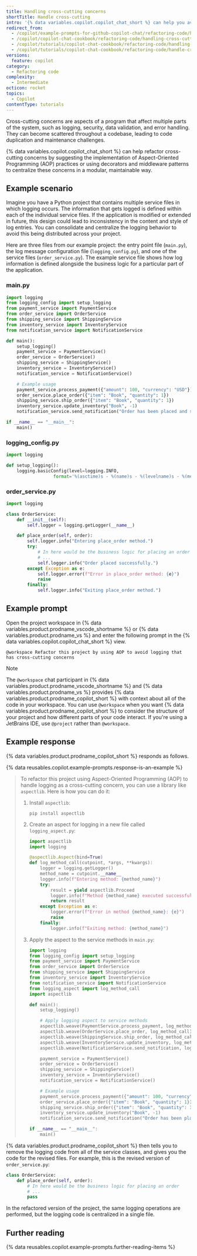 ```yaml
---
title: Handling cross-cutting concerns
shortTitle: Handle cross-cutting
intro: '{% data variables.copilot.copilot_chat_short %} can help you avoid code that relates to a concern other than the core concern of the method or function in which the code is located.'
redirect_from:
  - /copilot/example-prompts-for-github-copilot-chat/refactoring-code/handling-cross-cutting-concerns
  - /copilot/copilot-chat-cookbook/refactoring-code/handling-cross-cutting-concerns
  - /copilot/tutorials/copilot-chat-cookbook/refactoring-code/handling-cross-cutting-concerns
  - /copilot/tutorials/copilot-chat-cookbook/refactoring-code/handle-cross-cutting
versions:
  feature: copilot
category:
  - Refactoring code
complexity:
  - Intermediate
octicon: rocket
topics:
  - Copilot
contentType: tutorials
---
```


Cross-cutting concerns are aspects of a program that affect multiple parts of the system, such as logging, security, data validation, and error handling. They can become scattered throughout a codebase, leading to code duplication and maintenance challenges.

{% data variables.copilot.copilot_chat_short %} can help refactor cross-cutting concerns by suggesting the implementation of Aspect-Oriented Programming (AOP) practices or using decorators and middleware patterns to centralize these concerns in a modular, maintainable way.

## Example scenario

Imagine you have a Python project that contains multiple service files in which logging occurs. The information that gets logged is defined within each of the individual service files. If the application is modified or extended in future, this design could lead to inconsistency in the content and style of log entries. You can consolidate and centralize the logging behavior to avoid this being distributed across your project.

Here are three files from our example project: the entry point file (`main.py`), the log message configuration file (`logging_config.py`), and one of the service files (`order_service.py`). The example service file shows how log information is defined alongside the business logic for a particular part of the application.

### main.py

```python
import logging
from logging_config import setup_logging
from payment_service import PaymentService
from order_service import OrderService
from shipping_service import ShippingService
from inventory_service import InventoryService
from notification_service import NotificationService

def main():
    setup_logging()
    payment_service = PaymentService()
    order_service = OrderService()
    shipping_service = ShippingService()
    inventory_service = InventoryService()
    notification_service = NotificationService()

    # Example usage
    payment_service.process_payment({"amount": 100, "currency": "USD"})
    order_service.place_order({"item": "Book", "quantity": 1})
    shipping_service.ship_order({"item": "Book", "quantity": 1})
    inventory_service.update_inventory("Book", -1)
    notification_service.send_notification("Order has been placed and shipped.")

if __name__ == "__main__":
    main()
```

### logging_config.py

```python
import logging

def setup_logging():
    logging.basicConfig(level=logging.INFO,
                  format='%(asctime)s - %(name)s - %(levelname)s - %(message)s')
```

### order_service.py

```python
import logging

class OrderService:
    def __init__(self):
        self.logger = logging.getLogger(__name__)

    def place_order(self, order):
        self.logger.info("Entering place_order method.")
        try:
            # In here would be the business logic for placing an order
            # ...
            self.logger.info("Order placed successfully.")
        except Exception as e:
            self.logger.error(f"Error in place_order method: {e}")
            raise
        finally:
            self.logger.info("Exiting place_order method.")
```

## Example prompt

Open the project workspace in {% data variables.product.prodname_vscode_shortname %} or {% data variables.product.prodname_vs %} and enter the following prompt in the {% data variables.copilot.copilot_chat_short %} view.

`@workspace Refactor this project by using AOP to avoid logging that has cross-cutting concerns`

> [!NOTE]
> The `@workspace` chat participant in {% data variables.product.prodname_vscode_shortname %} and {% data variables.product.prodname_vs %} provides {% data variables.product.prodname_copilot_short %} with context about all of the code in your workspace. You can use `@workspace` when you want {% data variables.product.prodname_copilot_short %} to consider the structure of your project and how different parts of your code interact. If you're using a JetBrains IDE, use `@project` rather than `@workspace`.

## Example response

{% data variables.product.prodname_copilot_short %} responds as follows.

{% data reusables.copilot.example-prompts.response-is-an-example %}

> To refactor this project using Aspect-Oriented Programming (AOP) to handle logging as a cross-cutting concern, you can use a library like `aspectlib`. Here is how you can do it:
>
> 1. Install `aspectlib`:
>
>    `pip install aspectlib`
>
> 1. Create an aspect for logging in a new file called `logging_aspect.py`:
>
>    ```python
>    import aspectlib
>    import logging
>
>    @aspectlib.Aspect(bind=True)
>    def log_method_call(cutpoint, *args, **kwargs):
>        logger = logging.getLogger()
>        method_name = cutpoint.__name__
>        logger.info(f"Entering method: {method_name}")
>        try:
>            result = yield aspectlib.Proceed
>            logger.info(f"Method {method_name} executed successfully.")
>            return result
>        except Exception as e:
>            logger.error(f"Error in method {method_name}: {e}")
>            raise
>        finally:
>            logger.info(f"Exiting method: {method_name}")
>    ```
>
> 1. Apply the aspect to the service methods in `main.py`:
>
>    ```python
>    import logging
>    from logging_config import setup_logging
>    from payment_service import PaymentService
>    from order_service import OrderService
>    from shipping_service import ShippingService
>    from inventory_service import InventoryService
>    from notification_service import NotificationService
>    from logging_aspect import log_method_call
>    import aspectlib
>
>    def main():
>        setup_logging()
>
>        # Apply logging aspect to service methods
>        aspectlib.weave(PaymentService.process_payment, log_method_call)
>        aspectlib.weave(OrderService.place_order, log_method_call)
>        aspectlib.weave(ShippingService.ship_order, log_method_call)
>        aspectlib.weave(InventoryService.update_inventory, log_method_call)
>        aspectlib.weave(NotificationService.send_notification, log_method_call)
>
>        payment_service = PaymentService()
>        order_service = OrderService()
>        shipping_service = ShippingService()
>        inventory_service = InventoryService()
>        notification_service = NotificationService()
>
>        # Example usage
>        payment_service.process_payment({"amount": 100, "currency": "USD"})
>        order_service.place_order({"item": "Book", "quantity": 1})
>        shipping_service.ship_order({"item": "Book", "quantity": 1})
>        inventory_service.update_inventory("Book", -1)
>        notification_service.send_notification("Order has been placed and shipped.")
>
>    if __name__ == "__main__":
>        main()
>    ```

{% data variables.product.prodname_copilot_short %} then tells you to remove the logging code from all of the service classes, and gives you the code for the revised files. For example, this is the revised version of `order_service.py`:

```python
class OrderService:
    def place_order(self, order):
        # In here would be the business logic for placing an order
        # ...
        pass
```

In the refactored version of the project, the same logging operations are performed, but the logging code is centralized in a single file.

## Further reading

{% data reusables.copilot.example-prompts.further-reading-items %}
